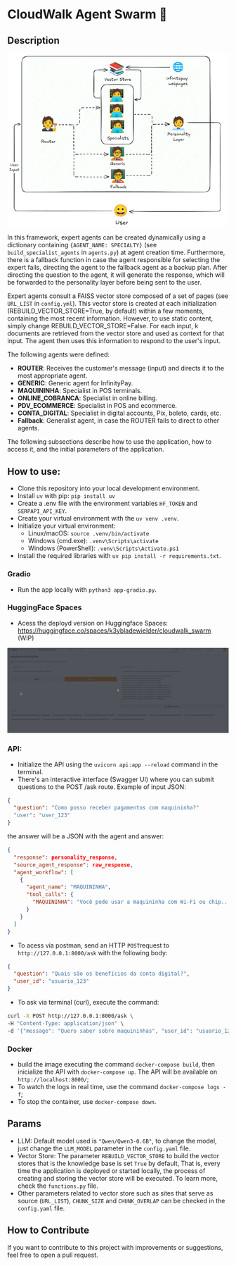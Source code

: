 # CloudWalk Agent Swarm 🐝
## Description
<img src="framework.png"> 

In this framework, expert agents can be created dynamically using a dictionary containing ``{AGENT_NAME: SPECIALTY}`` (see ``build_specialist_agents`` in ``agents.py``) at agent creation time. Furthermore, there is a fallback function in case the agent responsible for selecting the expert fails, directing the agent to the fallback agent as a backup plan. After directing the question to the agent, it will generate the response, which will be forwarded to the personality layer before being sent to the user.

Expert agents consult a FAISS vector store composed of a set of pages (see ``URL_LIST`` in ``config.yml``). This vector store is created at each initialization (REBUILD_VECTOR_STORE=True, by default) within a few moments, containing the most recent information. However, to use static content, simply change REBUILD_VECTOR_STORE=False. For each input, k documents are retrieved from the vector store and used as context for that input. The agent then uses this information to respond to the user's input.

The following agents were defined:
- **ROUTER**: Receives the customer's message (input) and directs it to the most appropriate agent.
- **GENERIC**: Generic agent for InfinityPay.
- **MAQUININHA**: Specialist in POS terminals.
- **ONLINE_COBRANCA**: Specialist in online billing.
- **PDV_ECOMMERCE**: Specialist in POS and ecommerce.
- **CONTA_DIGITAL**: Specialist in digital accounts, Pix, boleto, cards, etc.
- **Fallback**: Generalist agent, in case the ROUTER fails to direct to other agents.

The following subsections describe how to use the application, how to access it, and the initial parameters of the application.

## How to use:
- Clone this repository into your local development environment.
- Install ``uv`` with pip: ``pip install uv``
- Create a .env file with the environment variables ``HF_TOKEN`` and ``SERPAPI_API_KEY``.
- Create your virtual environment with the ``uv venv .venv``.
- Initialize your virtual environment:
  - Linux/macOS: ``source .venv/bin/activate``
  - Windows (cmd.exe): ``.venv\Scripts\activate``
  - Windows (PowerShell): ``.venv\Scripts\Activate.ps1``
- Install the required libraries with ``uv pip install -r requirements.txt``.

### Gradio
- Run the app locally with ``python3 app-gradio.py``.

### HuggingFace Spaces
- Acess the deployd version on Huggingface Spaces: https://huggingface.co/spaces/k3ybladewielder/cloudwalk_swarm (WIP)
<img src="demo.gif"> 

### API:
- Initialize the API using the ``uvicorn api:app --reload`` command in the terminal.
- There's an interactive interface (Swagger UI) where you can submit questions to the POST /ask route. Example of input JSON:

```json
{
  "question": "Como posso receber pagamentos com maquininha?"
  "user": "user_123"
}

```
the answer will be a JSON with the agent and answer:

```json
{
  "response": personality_response,
  "source_agent_response": raw_response,
  "agent_workflow": [
    {
      "agent_name": "MAQUININHA",
      "tool_calls": {
        "MAQUININHA": "Você pode usar a maquininha com Wi-Fi ou chip..."
      }
    }
  ]
}

```

- To acess via postman, send an HTTP ``POST``request to ``http://127.0.0.1:8000/ask`` with the following body:

```json
{
  "question": "Quais são os benefícios da conta digital?",
  "user_id": "usuario_123"
}
```

- To ask via terminal (curl), execute the command:

```bash
curl -X POST http://127.0.0.1:8000/ask \
-H "Content-Type: application/json" \
-d '{"message": "Quero saber sobre maquininhas", "user_id": "usuario_123"}'
```

### Docker
- build the image executing the command ``docker-compose build``, then inicialize the API with ``docker-compose up``. The API will be available on ``http://localhost:8000/``;
- To watch the logs in real time, use the command ``docker-compose logs -f``;
- To stop the container, use ``docker-compose down``.

## Params
- LLM: Default model used is ``"Qwen/Qwen3-0.6B"``, to change the model, just change the ```LLM_MODEL``` parameter in the ```config.yaml``` file.
- Vector Store: The parameter ``REBUILD_VECTOR_STORE`` to build the vector stores that is the knowledge base is set ``True`` by default, That is, every time the application is deployed or started locally, the process of creating and storing the vector store will be executed. To learn more, check the ``functions.py`` file.
- Other parameters related to vector store such as sites that serve as source (``URL_LIST``), ``CHUNK_SIZE`` and ``CHUNK_OVERLAP`` can be checked in the ``config.yaml`` file.

## How to Contribute
If you want to contribute to this project with improvements or suggestions, feel free to open a pull request.  

